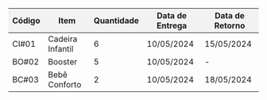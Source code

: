 <!DOCTYPE html>
<html lang="pt-BR">
<head>
  <meta charset="UTF-8">
  <meta name="viewport" content="width=device-width, initial-scale=1.0">
  <title>Tabela de Itens</title>
  <style>
    table {
      border-collapse: collapse;
      width: 100%;
    }

    th, td {
      border: 1px solid black;
      padding: 8px;
      text-align: left;
    }

    th {
      background-color: #f2f2f2;
    }
  </style>
</head>
<body>

<table id="tabelaItens">
  <thead>
    <tr>
      <th>Código</th>
      <th>Item</th>
      <th>Quantidade</th>
      <th>Data de Entrega</th>
      <th>Data de Retorno</th>
    </tr>
  </thead>
  <tbody>
    <tr>
      <td id="ciCodigo">CI#01</td>
      <td>Cadeira Infantil</td>
      <td id="ciQuantidade">6</td>
      <td id="ciEntrega">10/05/2024</td>
      <td id="ciRetorno">15/05/2024</td> <!-- Data de Retorno ajustada manualmente -->
    </tr>
    <tr>
      <td id="boCodigo">BO#02</td>
      <td>Booster</td>
      <td id="boQuantidade">5</td>
      <td id="boEntrega">10/05/2024</td>
      <td id="boRetorno">-</td> <!-- Data de Retorno ainda não determinada -->
    </tr>
    <tr>
      <td id="bcCodigo">BC#03</td>
      <td>Bebê Conforto</td>
      <td id="bcQuantidade">2</td>
      <td id="bcEntrega">10/05/2024</td>
      <td id="bcRetorno">18/05/2024</td> <!-- Data de Retorno ajustada manualmente -->
    </tr>
  </tbody>
</table>

<script>
  // Função para atualizar a data de retorno da cadeira infantil
  function atualizarDataRetornoCadeiraInfantil(novaDataRetorno) {
    document.getElementById("ciRetorno").innerText = novaDataRetorno;
  }

  // Exemplo de como chamar a função para atualizar a data de retorno da cadeira infantil
  atualizarDataRetornoCadeiraInfantil("20/05/2024");
</script>

</body>
</html>
